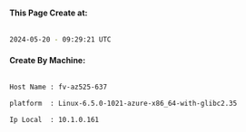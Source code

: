 
   
#### This Page Create at:

```bash

2024-05-20 - 09:29:21 UTC

```

#### Create By Machine:

```bash

Host Name : fv-az525-637

platform  : Linux-6.5.0-1021-azure-x86_64-with-glibc2.35

Ip Local  : 10.1.0.161

```

